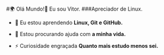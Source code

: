 #🌍 Olá Mundo!👋 Eu sou Vitor.
###Apreciador de Linux.

- 🌱 Eu estou aprendendo **Linux, Git e GitHub.**

- 🤝 Estou procurando ajuda com **a minha vida.**

- ⚡ Curiosidade engraçada **Quanto mais estudo menos sei.**
